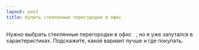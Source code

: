 ```yaml
---
layout: post 
title: Купить стеклянные перегородки в офис ‌ ‌ 
--- 
```

Нужно выбрать стеклянные перегородки в офис ‌ ‌ , но я уже запутался в характеристиках. Подскажите, какой вариант лучше и где покупать.